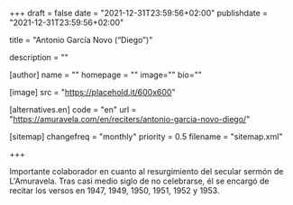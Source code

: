 +++
draft = false
date = "2021-12-31T23:59:56+02:00"
publishdate = "2021-12-31T23:59:56+02:00"

title = "Antonio García Novo (“Diego”)"

description = ""

[author]
    name = ""
    homepage = ""
    image=""
    bio=""

[image]
    src = "https://placehold.it/600x600"

[alternatives.en]
    code = "en"
    url = "https://amuravela.com/en/reciters/antonio-garcia-novo-diego/"

[sitemap]
  changefreq = "monthly"
  priority = 0.5
  filename = "sitemap.xml"

+++

Importante colaborador en cuanto al resurgimiento del secular sermón de L'Amuravela. Tras casi medio siglo de no celebrarse, él se encargó de recitar los versos en 1947, 1949, 1950, 1951, 1952 y 1953.